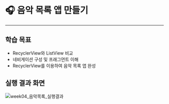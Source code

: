 # 🎧 음악 목록 앱 만들기 
----

## 학습 목표 
-	RecyclerView와 ListView 비교
-	네비게이션 구성 및 프래그먼트 이해
-	RecyclerView를 이용하여 음악 목록 앱 완성 


## 실행 결과 화면

![week04_음악목록_실행결과](https://github.com/user-attachments/assets/3ab129a4-630e-4d5e-b6e9-d5524ed6a8f4)
